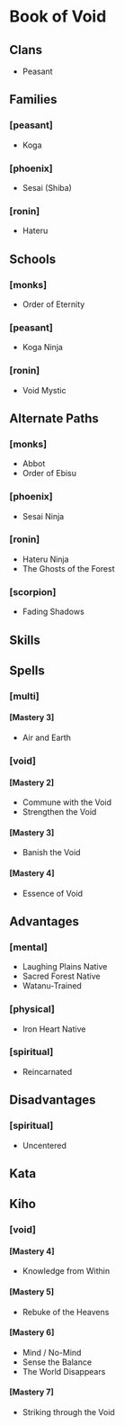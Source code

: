 
Book of Void
============

Clans
-----
* Peasant

Families
--------

### [peasant]
* Koga

### [phoenix]
* Sesai (Shiba)

### [ronin]
* Hateru

Schools
-------

### [monks]
* Order of Eternity

### [peasant]
* Koga Ninja

### [ronin]
* Void Mystic

Alternate Paths
---------------

### [monks]
* Abbot
* Order of Ebisu

### [phoenix]
* Sesai Ninja

### [ronin]
* Hateru Ninja
* The Ghosts of the Forest

### [scorpion]
* Fading Shadows

Skills
------

Spells
------

### [multi]

#### [Mastery 3]
* Air and Earth

### [void]

#### [Mastery 2]
* Commune with the Void
* Strengthen the Void

#### [Mastery 3]
* Banish the Void

#### [Mastery 4]
* Essence of Void

Advantages
----------

### [mental]
* Laughing Plains Native
* Sacred Forest Native
* Watanu-Trained

### [physical]
* Iron Heart Native

### [spiritual]
* Reincarnated

Disadvantages
-------------

### [spiritual]
* Uncentered

Kata
----

Kiho
----

### [void]

#### [Mastery 4]
* Knowledge from Within

#### [Mastery 5]
* Rebuke of the Heavens

#### [Mastery 6]
* Mind / No-Mind
* Sense the Balance
* The World Disappears

#### [Mastery 7]
* Striking through the Void
